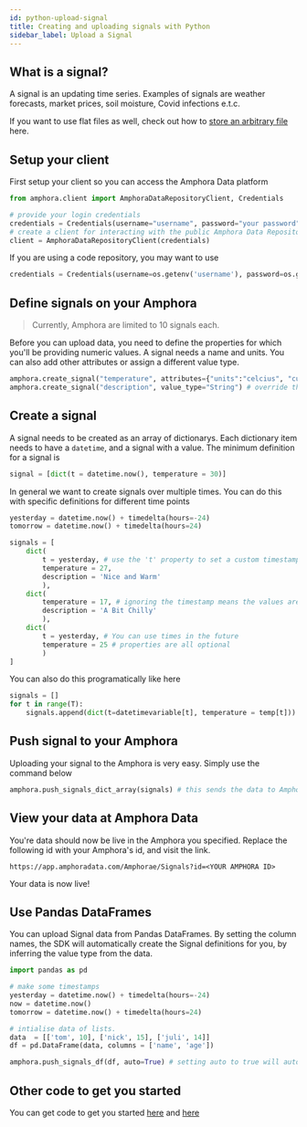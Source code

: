 ```yaml
---
id: python-upload-signal
title: Creating and uploading signals with Python
sidebar_label: Upload a Signal
---
```


## What is a signal?

A signal is an updating time series. Examples of signals are weather forecasts, market prices, soil moisture, Covid infections e.t.c.

If you want to use flat files as well, check out how to [store an arbitrary file](./python-upload-file) here.

## Setup your client
First setup your client so you can access the Amphora Data platform
```py
from amphora.client import AmphoraDataRepositoryClient, Credentials

# provide your login credentials
credentials = Credentials(username="username", password="your password")
# create a client for interacting with the public Amphora Data Repository
client = AmphoraDataRepositoryClient(credentials)
```
If you are using a code repository, you may want to use 
```py
credentials = Credentials(username=os.getenv('username'), password=os.getenv('password'))
```

## Define signals on your Amphora

> Currently, Amphora are limited to 10 signals each.

Before you can upload data, you need to define the properties for which you'll be providing numeric values. A signal needs a name and units. You can also add other attributes or assign a different value type.
```py
amphora.create_signal("temperature", attributes={"units":"celcius", "custom":"any string"}) # units are a special attribute
amphora.create_signal("description", value_type="String") # override the default 'Numeric' value type

```

## Create a signal
A signal needs to be created as an array of dictionarys. Each dictionary item needs to have a ```datetime```, and a signal with a value.
The minimum definition for a signal is 
```py
signal = [dict(t = datetime.now(), temperature = 30)]
```
In general we want to create signals over multiple times. You can do this with specific definitions for different time points
```py
yesterday = datetime.now() + timedelta(hours=-24)
tomorrow = datetime.now() + timedelta(hours=24)

signals = [
    dict(
        t = yesterday, # use the 't' property to set a custom timestamp
        temperature = 27,
        description = 'Nice and Warm'
        ),
    dict(
        temperature = 17, # ignoring the timestamp means the values are interpreted as occurring now
        description = 'A Bit Chilly'
        ),
    dict(
        t = yesterday, # You can use times in the future
        temperature = 25 # properties are all optional
        )
]
```
You can also do this programatically like here
```py
signals = []
for t in range(T):
    signals.append(dict(t=datetimevariable[t], temperature = temp[t]))
```

## Push signal to your Amphora
Uploading your signal to the Amphora is very easy. Simply use the command below
```py
amphora.push_signals_dict_array(signals) # this sends the data to Amphora Data
```

## View your data at Amphora Data

You're data should now be live in the Amphora you specified. Replace the following id with your Amphora's id, and visit the link.

`https://app.amphoradata.com/Amphorae/Signals?id=<YOUR AMPHORA ID>`

Your data is now live!

## Use Pandas DataFrames

You can upload Signal data from Pandas DataFrames. By setting the column names, the SDK will automatically create the Signal definitions for you, by inferring the value type from the data.

```py
import pandas as pd

# make some timestamps
yesterday = datetime.now() + timedelta(hours=-24)
now = datetime.now()
tomorrow = datetime.now() + timedelta(hours=24)

# intialise data of lists.
data  = [['tom', 10], ['nick', 15], ['juli', 14]] 
df = pd.DataFrame(data, columns = ['name', 'age'])

amphora.push_signals_df(df, auto=True) # setting auto to true will automatically create the signal definitions for you.
```
## Other code to get you started
You can get code to get you started [here](https://github.com/amphoradata/samples/blob/master/generic_templates/Create_a_Signal.py) and [here](https://github.com/amphoradata/samples/blob/master/generic_templates/Update_a_signal.py)
